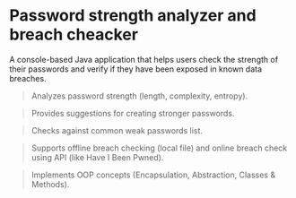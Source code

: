 # Password strength analyzer  and breach cheacker
A console-based Java application that helps users check the strength of their passwords and verify if they have been exposed in known data breaches.

 > Analyzes password strength (length, complexity, entropy).

 > Provides suggestions for creating stronger passwords.

 > Checks against common weak passwords list.

 > Supports offline breach checking (local file) and online breach check using API (like Have I Been Pwned).

 > Implements OOP concepts (Encapsulation, Abstraction, Classes & Methods).
